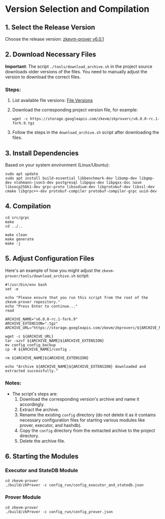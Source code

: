 # Version Selection and Compilation

## 1. Select the Release Version

Choose the release version: [zkevm-prover v6.0.1](https://github.com/0xPolygonHermez/zkevm-prover.git)

## 2. Download Necessary Files

**Important**: The script `./tools/download_archive.sh` in the project source downloads older versions of the files. You need to manually adjust the version to download the correct files.

### Steps:

1. List available file versions: [File Versions](https://storage.googleapis.com/zkevm)

2. Download the corresponding project version file, for example:

   ```
   wget -c https://storage.googleapis.com/zkevm/zkproverc/v6.0.0-rc.1-fork.9.tgz
   ```

3. Follow the steps in the `download_archive.sh` script after downloading the files.

## 3. Install Dependencies

Based on your system environment (Linux/Ubuntu):

```
sudo apt update
sudo apt install build-essential libbenchmark-dev libomp-dev libgmp-dev nlohmann-json3-dev postgresql libpqxx-dev libpqxx-doc nasm libsecp256k1-dev grpc-proto libsodium-dev libprotobuf-dev libssl-dev cmake libgrpc++-dev protobuf-compiler protobuf-compiler-grpc uuid-dev
```

## 4. Compilation

```
cd src/grpc
make
cd ../..

make clean
make generate
make -j
```

## 5. Adjust Configuration Files

Here's an example of how you might adjust the `zkevm-prover/tools/download_archive.sh` script:

```
#!/usr/bin/env bash
set -e

echo "Please ensure that you run this script from the root of the zkevm-prover repository."
echo "Press Enter to continue..."
read

ARCHIVE_NAME="v6.0.0-rc.1-fork.9"
ARCHIVE_EXTENSION=".tgz"
ARCHIVE_URL="https://storage.googleapis.com/zkevm/zkproverc/${ARCHIVE_NAME}${ARCHIVE_EXTENSION}"

wget -c ${ARCHIVE_URL}
tar -xzvf ${ARCHIVE_NAME}${ARCHIVE_EXTENSION}
mv config config_backup
cp -R ${ARCHIVE_NAME}/config .

rm ${ARCHIVE_NAME}${ARCHIVE_EXTENSION}

echo "Archive ${ARCHIVE_NAME}${ARCHIVE_EXTENSION} downloaded and extracted successfully."
```

### Notes:

- The script's steps are:
  1. Download the corresponding version's archive and name it accordingly.
  2. Extract the archive.
  3. Rename the existing `config` directory (do not delete it as it contains necessary configuration files for starting various modules like prover, executor, and hashdb).
  4. Copy the `config` directory from the extracted archive to the project directory.
  5. Delete the archive file.

## 6. Starting the Modules

### Executor and StateDB Module

```
cd zkevm-prover
./build/zkProver -c config_run/config_executor_and_statedb.json
```

### Prover Module

```
cd zkevm-prover
./build/zkProver -c config_run/config_prover.json
```
